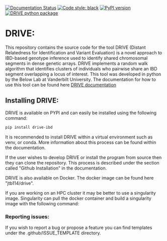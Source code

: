 [![Documentation Status](https://readthedocs.org/projects/drive-ibd/badge/?version=latest)](https://drive-ibd.readthedocs.io/en/latest/?badge=latest)
[![Code style: black](https://img.shields.io/badge/code%20style-black-000000.svg)](https://github.com/psf/black)
[![PyPI version](https://badge.fury.io/py/drive-ibd.svg)](https://badge.fury.io/py/drive-ibd)
[![DRIVE python package](https://github.com/belowlab/drive/actions/workflows/python-app.yml/badge.svg)](https://github.com/belowlab/drive/actions/workflows/python-app.yml)

# DRIVE:

This repository contains the source code for the tool DRIVE (Distant Relatedness for Identification and Variant Evaluation) is a novel approach to IBD-based genotype inference used to identify shared chromosomal segments in dense genetic arrays. DRIVE implements a random walk algorithm that identifies clusters of individuals who pairwise share an IBD segment overlapping a locus of interest. This tool was developed in python by the Below Lab at Vanderbilt University. The documentation for how to use this tool can be found here [DRIVE documentation](https://drive-ibd.readthedocs.io/en/latest/)

## Installing DRIVE:
DRIVE is available on PYPI and can easily be installed using the following command:

```bash
pip install drive-ibd
```
It is recommended to install DRIVE within a virtual environment such as venv, or conda. More information about this process can be found within the documentation.

If the user wishes to develop DRIVE or install the program from source then they can clone the repository. This process is described under the section called "Github Installation" in the documentation.

DRIVE is also available on Docker. The docker image can be found here "jtb114/drive".

If you are working on an HPC cluster it may be better to use a singularity image. Singularity can pull the docker container and build a singularity image with the following command:

### Reporting issues:
If you wish to report a bug or propose a feature you can find templates under the .github/ISSUE_TEMPLATE directory.

